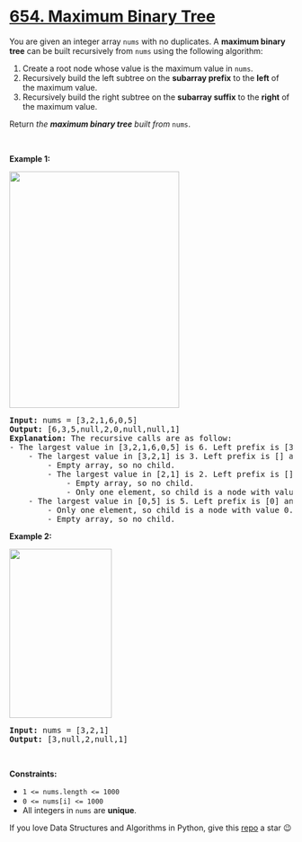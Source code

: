 # [654. Maximum Binary Tree][title]

<p>You are given an integer array <code>nums</code> with no duplicates. A <strong>maximum binary tree</strong> can be built recursively from <code>nums</code> using the following algorithm:</p>
<ol>
<li>Create a root node whose value is the maximum value in <code>nums</code>.</li>
<li>Recursively build the left subtree on the <strong>subarray prefix</strong> to the <strong>left</strong> of the maximum value.</li>
<li>Recursively build the right subtree on the <strong>subarray suffix</strong> to the <strong>right</strong> of the maximum value.</li>
</ol>
<p>Return <em>the <strong>maximum binary tree</strong> built from </em><code>nums</code>.</p>
<p> </p>
<p><strong>Example 1:</strong></p>
<img alt="" src="https://assets.leetcode.com/uploads/2020/12/24/tree1.jpg" style="width: 302px; height: 421px;"/>
<pre><strong>Input:</strong> nums = [3,2,1,6,0,5]
<strong>Output:</strong> [6,3,5,null,2,0,null,null,1]
<strong>Explanation:</strong> The recursive calls are as follow:
- The largest value in [3,2,1,6,0,5] is 6. Left prefix is [3,2,1] and right suffix is [0,5].
    - The largest value in [3,2,1] is 3. Left prefix is [] and right suffix is [2,1].
        - Empty array, so no child.
        - The largest value in [2,1] is 2. Left prefix is [] and right suffix is [1].
            - Empty array, so no child.
            - Only one element, so child is a node with value 1.
    - The largest value in [0,5] is 5. Left prefix is [0] and right suffix is [].
        - Only one element, so child is a node with value 0.
        - Empty array, so no child.
</pre>
<p><strong>Example 2:</strong></p>
<img alt="" src="https://assets.leetcode.com/uploads/2020/12/24/tree2.jpg" style="width: 182px; height: 301px;"/>
<pre><strong>Input:</strong> nums = [3,2,1]
<strong>Output:</strong> [3,null,2,null,1]
</pre>
<p> </p>
<p><strong>Constraints:</strong></p>
<ul>
<li><code>1 &lt;= nums.length &lt;= 1000</code></li>
<li><code>0 &lt;= nums[i] &lt;= 1000</code></li>
<li>All integers in <code>nums</code> are <strong>unique</strong>.</li>
</ul>


If you love Data Structures and Algorithms in Python, give this [repo][me] a star :wink:

[title]: https://leetcode.com/problems/maximum-binary-tree
[me]: https://github.com/bumblebee211196/awesome-python-leetcode